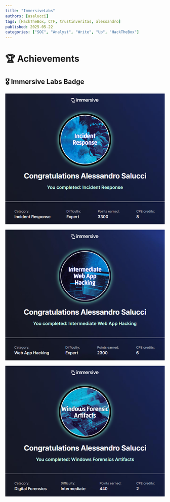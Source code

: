 ```yaml
---
title: "ImmersiveLabs"
authors: [asalucci]
tags: [HackTheBox, CTF, trustinveritas, alessandro]
published: 2025-05-22
categories: ["SOC", "Analyst", "Write", "Up", "HackTheBox"]
---
```


# 🏆 Achievements

## 🎖️ Immersive Labs Badge

![IncidentResponseBadge](img/IncidentResponseBadge.png)

![Intermediate-Web-App-Hacking](img/Intermediate-Web-App-Hacking.png)

![Windows-Forensic-Artifacts](img/Windows-Forensic-Artifacts.png)